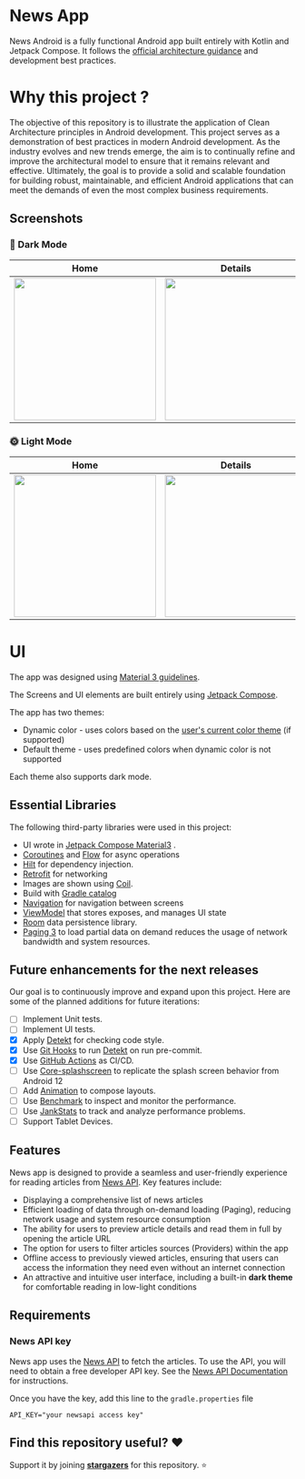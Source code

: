 # News App

News Android is a fully functional Android app built entirely with Kotlin and Jetpack Compose. It
follows the [official architecture guidance](https://developer.android.com/topic/architecture) and
development best practices.

# Why this project ?

The objective of this repository is to illustrate the application of Clean Architecture principles
in Android development. This project serves as a demonstration of best practices in modern Android
development. As the industry evolves and new trends emerge, the aim is to continually refine and
improve the architectural model to ensure that it remains relevant and effective. Ultimately, the
goal is to provide a solid and scalable foundation for building robust, maintainable, and efficient
Android applications that can meet the demands of even the most complex business requirements.

## Screenshots

### 🌚 Dark Mode

| Home                                                                                                                                                           | Details                                                                                                                                                        | Filter                                                                                                                                                         |
|----------------------------------------------------------------------------------------------------------------------------------------------------------------|----------------------------------------------------------------------------------------------------------------------------------------------------------------|----------------------------------------------------------------------------------------------------------------------------------------------------------------|
| <img src="https://user-images.githubusercontent.com/17847634/218328393-13f53293-8f92-4ced-9968-bfe0a322403e.png" width="250" style="display: inline-block;" /> | <img src="https://user-images.githubusercontent.com/17847634/218328396-73b89584-9a51-4e10-81ad-b1256127561d.png" width="250" style="display: inline-block;" /> | <img src="https://user-images.githubusercontent.com/17847634/218328399-68d31f6c-1d4c-4dfb-838f-92ccffdbe658.png" width="250" style="display: inline-block;" /> |

### 🌞 Light Mode

| Home                                                                                                                                                           | Details                                                                                                                                                        | Filter                                                                                                                                                         |
|----------------------------------------------------------------------------------------------------------------------------------------------------------------|----------------------------------------------------------------------------------------------------------------------------------------------------------------|----------------------------------------------------------------------------------------------------------------------------------------------------------------|
| <img src="https://user-images.githubusercontent.com/17847634/218328384-777692ee-f6d3-4c4f-90d4-00b47cf078fe.png" width="250" style="display: inline-block;" /> | <img src="https://user-images.githubusercontent.com/17847634/218328388-29323f9f-e32d-4f11-9841-2b7e9fee5489.png" width="250" style="display: inline-block;" /> | <img src="https://user-images.githubusercontent.com/17847634/218328390-4432fbf8-6a6c-4f5d-b243-d3663d7a614b.png" width="250" style="display: inline-block;" /> |

# UI

The app was designed using [Material 3 guidelines](https://m3.material.io/).

The Screens and UI elements are built entirely
using [Jetpack Compose](https://developer.android.com/jetpack/compose).

The app has two themes:

- Dynamic color - uses colors based on
  the [user's current color theme](https://material.io/blog/announcing-material-you) (if supported)
- Default theme - uses predefined colors when dynamic color is not supported

Each theme also supports dark mode.

## Essential Libraries

The following third-party libraries were used in this project:

- UI wrote
  in [Jetpack Compose Material3](https://developer.android.com/jetpack/androidx/releases/compose-material3)
  .
- [Coroutines](https://kotlinlang.org/docs/reference/coroutines-overview.html)
  and [Flow](https://developer.android.com/kotlin/flow) for async operations
- [Hilt](https://dagger.dev/hilt/) for dependency injection.
- [Retrofit](https://square.github.io/retrofit/) for networking
- Images are shown using [Coil](https://coil-kt.github.io/coil/).
- Build with [Gradle catalog ](https://docs.gradle.org/current/userguide/platforms.html)
- [Navigation](https://developer.android.com/topic/libraries/architecture/navigation/) for
  navigation between screens
- [ViewModel](https://developer.android.com/topic/libraries/architecture/viewmodel) that stores
  exposes, and manages UI state
- [Room](https://developer.android.com/training/data-storage/room) data persistence library.
- [Paging 3](https://developer.android.com/topic/libraries/architecture/paging/v3-overview) to load
  partial data on demand reduces the usage of network bandwidth and system resources.

## Future enhancements for the next releases

Our goal is to continuously improve and expand upon this project. Here are some of the planned
additions for future iterations:

- [ ] Implement Unit tests.
- [ ] Implement UI tests.
- [X] Apply [Detekt](https://detekt.dev/) for checking code style.
- [X] Use [Git Hooks](https://git-scm.com/book/en/v2/Customizing-Git-Git-Hooks) to
  run  [Detekt](https://detekt.dev/) on run pre-commit.
- [X] Use [GitHub Actions](https://github.com/features/actions) as CI/CD.
- [ ] 
  Use [Core-splashscreen](https://developer.android.com/reference/kotlin/androidx/core/splashscreen/SplashScreen)
  to replicate the splash screen behavior from Android 12
- [ ] Add [Animation](https://developer.android.com/jetpack/compose/animation) to compose layouts.
- [ ] 
  Use [Benchmark](https://developer.android.com/topic/performance/benchmarking/benchmarking-overview)
  to inspect and monitor the performance.
- [ ] Use [JankStats](https://developer.android.com/topic/performance/jankstats) to track and
  analyze performance problems.
- [ ] Support Tablet Devices.

## Features

News app is designed to provide a seamless and user-friendly experience for reading articles
from [News API](https://newsapi.org/). Key features include:

- Displaying a comprehensive list of news articles
- Efficient loading of data through on-demand loading (Paging), reducing network usage and system
  resource consumption
- The ability for users to preview article details and read them in full by opening the article URL
- The option for users to filter articles sources (Providers) within the app
- Offline access to previously viewed articles, ensuring that users can access the information they
  need even without an internet connection
- An attractive and intuitive user interface, including a built-in **dark theme** for comfortable
  reading in low-light conditions

## Requirements

### News API key

News app uses the [News API](https://newsapi.org/) to fetch the articles. To use the API, you will
need to obtain a free developer API key. See
the [News API Documentation](https://newsapi.org/docs/get-started) for instructions.

Once you have the key, add this line to the `gradle.properties` file

```
API_KEY="your newsapi access key"
```

## Find this repository useful? :heart:

Support it by joining __[stargazers](https://github.com/subwilven/NewsApp/stargazers)__ for this
repository. :star:
